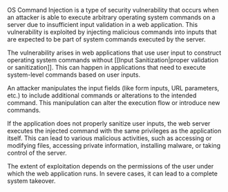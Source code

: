 OS Command Injection is a type of security vulnerability that occurs when an attacker is able to execute arbitrary operating system commands on a server due to insufficient input validation in a web application. This vulnerability is exploited by injecting malicious commands into inputs that are expected to be part of system commands executed by the server.

The vulnerability arises in web applications that use user input to construct operating system commands without [[Input Sanitization|proper validation or sanitization]]. This can happen in applications that need to execute system-level commands based on user inputs.

An attacker manipulates the input fields (like form inputs, URL parameters, etc.) to include additional commands or alterations to the intended command. This manipulation can alter the execution flow or introduce new commands.

If the application does not properly sanitize user inputs, the web server executes the injected command with the same privileges as the application itself. This can lead to various malicious activities, such as accessing or modifying files, accessing private information, installing malware, or taking control of the server.

The extent of exploitation depends on the permissions of the user under which the web application runs. In severe cases, it can lead to a complete system takeover.
